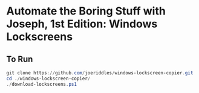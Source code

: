 # Automate the Boring Stuff with Joseph, 1st Edition: Windows Lockscreens

## To Run
```powershell
git clone https://github.com/joeriddles/windows-lockscreen-copier.git
cd ./windows-lockscreen-copier/
./download-lockscreens.ps1
```